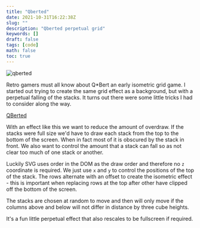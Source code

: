 ```yaml
---
title: "Qberted"
date: 2021-10-31T16:22:38Z
slug: ""
description: "Qberted perpetual grid"
keywords: []
draft: false
tags: [code]
math: false
toc: true
---
```


![qberted](/qberted.png)

Retro gamers must all know about Q\*Bert an early isometric grid game.  I started out trying to create the same grid effect as a background, but with a perpetual falling of the stacks. It turns out there were some little tricks I had to consider along the way. 

[QBerted](https://qberted.herokuapp.com/)  

With an effect like this we want to reduce the amount of overdraw. If the stacks were full size we'd have to draw each stack from the top to the bottom of the screen. When in fact most of it is obscured by the stack in front. We also want to control the amount that a stack can fall so as not clear too much of one stack or another.  

Luckily SVG uses order in the DOM as the draw order and therefore no `z` coordinate is required.  We just use `x` and `y` to control the positions of the top of the stack.  The rows alternate with an offset to create the isometric effect - this is important when replacing rows at the top after other have clipped off the bottom of the screen.  

The stacks are chosen at random to move and then will only move if the columns above and below will not differ in distance by three cube heights.  

It's a fun little perpetual effect that also rescales to be fullscreen if required.  

